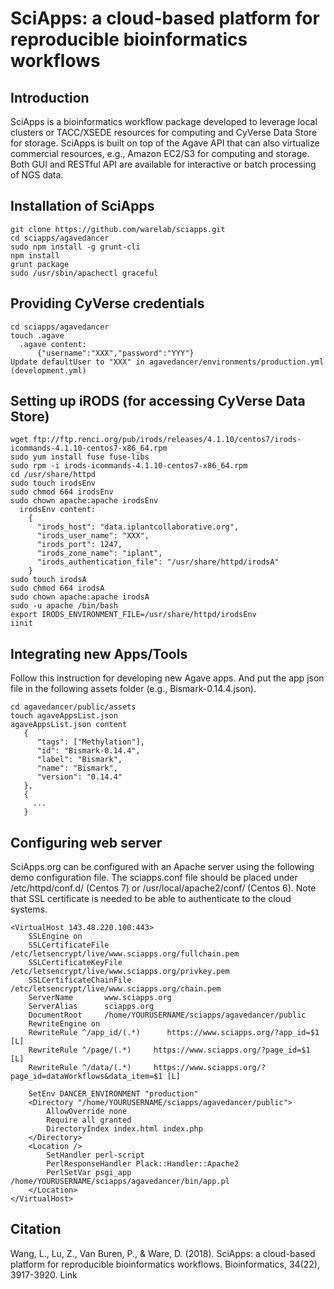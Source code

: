 # SciApps: a cloud-based platform for reproducible bioinformatics workflows
## Introduction
SciApps is a bioinformatics workflow package developed to leverage local clusters or TACC/XSEDE resources for computing and CyVerse Data Store for storage. SciApps is built on top of the Agave API that can also virtualize commercial resources, e.g., Amazon EC2/S3 for computing and storage. Both GUI and RESTful API are available for interactive or batch processing of NGS data.

## Installation of SciApps
    git clone https://github.com/warelab/sciapps.git
    cd sciapps/agavedancer
    sudo npm install -g grunt-cli
    npm install
    grunt package
    sudo /usr/sbin/apachectl graceful  

## Providing CyVerse credentials
    cd sciapps/agavedancer
    touch .agave
      .agave content:
          {"username":"XXX","password":"YYY"}
    Update defaultUser to "XXX" in agavedancer/environments/production.yml (development.yml)

## Setting up iRODS (for accessing CyVerse Data Store)
    wget ftp://ftp.renci.org/pub/irods/releases/4.1.10/centos7/irods-icommands-4.1.10-centos7-x86_64.rpm
    sudo yum install fuse fuse-libs
    sudo rpm -i irods-icommands-4.1.10-centos7-x86_64.rpm 
    cd /usr/share/httpd
    sudo touch irodsEnv
    sudo chmod 664 irodsEnv
    sudo chown apache:apache irodsEnv
      irodsEnv content:
        {
          "irods_host": "data.iplantcollaborative.org",
          "irods_user_name": "XXX",
          "irods_port": 1247,
          "irods_zone_name": "iplant",
          "irods_authentication_file": "/usr/share/httpd/irodsA"
        }
    sudo touch irodsA
    sudo chmod 664 irodsA
    sudo chown apache:apache irodsA
    sudo -u apache /bin/bash
    export IRODS_ENVIRONMENT_FILE=/usr/share/httpd/irodsEnv
    iinit

## Integrating new Apps/Tools
Follow this instruction for developing new Agave apps. And put the app json file in the following assets folder (e.g., Bismark-0.14.4.json).

    cd agavedancer/public/assets
    touch agaveAppsList.json
    agaveAppsList.json content
       {
          "tags": ["Methylation"],
          "id": "Bismark-0.14.4",
          "label": "Bismark",
          "name": "Bismark",
          "version": "0.14.4"
       },
       {
         ...
       }

## Configuring web server
SciApps.org can be configured with an Apache server using the following demo configuration file. The sciapps.conf file should be placed under /etc/httpd/conf.d/ (Centos 7) or /usr/local/apache2/conf/ (Centos 6). Note that SSL certificate is needed to be able to authenticate to the cloud systems.

    <VirtualHost 143.48.220.100:443>
        SSLEngine on
        SSLCertificateFile /etc/letsencrypt/live/www.sciapps.org/fullchain.pem
        SSLCertificateKeyFile /etc/letsencrypt/live/www.sciapps.org/privkey.pem
        SSLCertificateChainFile /etc/letsencrypt/live/www.sciapps.org/chain.pem
        ServerName       www.sciapps.org
        ServerAlias      sciapps.org
        DocumentRoot     /home/YOURUSERNAME/sciapps/agavedancer/public
        RewriteEngine on
        RewriteRule ^/app_id/(.*)      https://www.sciapps.org/?app_id=$1 [L]
        RewriteRule ^/page/(.*)     https://www.sciapps.org/?page_id=$1 [L]
        RewriteRule ^/data/(.*)     https://www.sciapps.org/?page_id=dataWorkflows&data_item=$1 [L]

        SetEnv DANCER_ENVIRONMENT "production"
        <Directory "/home/YOURUSERNAME/sciapps/agavedancer/public">
            AllowOverride none
            Require all granted
            DirectoryIndex index.html index.php
        </Directory>
        <Location />
            SetHandler perl-script
            PerlResponseHandler Plack::Handler::Apache2
            PerlSetVar psgi_app /home/YOURUSERNAME/sciapps/agavedancer/bin/app.pl
        </Location>
    </VirtualHost>

## Citation
Wang, L., Lu, Z., Van Buren, P., & Ware, D. (2018). SciApps: a cloud-based platform for reproducible bioinformatics workflows. Bioinformatics, 34(22), 3917-3920. Link
